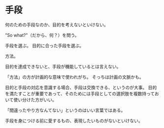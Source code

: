 # 手段

何のための手段なのか、目的を考えないといけない。

"So what?"（だから、何？）を問う。

手段を選ぶ。
目的に合った手段を選ぶ。

方法。

目的を達成できないと、手段が機能しているとは言えない。

「方法」の方が計画的な意味で使われがち。
そっちは計画の文脈かも。

目的と手段の対応を意識する場合、手段は交換できる、というのが大事。
目的を満たすことが重要であって、そのためには手段としての選択肢を複数持っておいて使い分けた方がいい。

「間違ったやり方なんてない」というのはいい言葉ではある。

手段を身につける前に愛するもの、表現したいものがないといけない。
